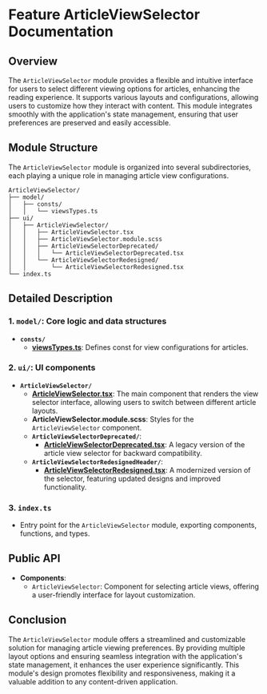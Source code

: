 # Feature ArticleViewSelector  Documentation

## Overview

The `ArticleViewSelector` module provides a flexible and intuitive interface for users to select different viewing options for articles, enhancing the reading experience. It supports various layouts and configurations, allowing users to customize how they interact with content. This module integrates smoothly with the application's state management, ensuring that user preferences are preserved and easily accessible.

## Module Structure

The `ArticleViewSelector` module is organized into several subdirectories, each playing a unique role in managing article view configurations.

```text
ArticleViewSelector/
├── model/
│   ├── consts/
│   │   └── viewsTypes.ts
├── ui/
│   ├── ArticleViewSelector/
│   │   ├── ArticleViewSelector.tsx
│   │   ├── ArticleViewSelector.module.scss
│   │   ├── ArticleViewSelectorDeprecated/
│   │   │   └── ArticleViewSelectorDeprecated.tsx
│   │   └── ArticleViewSelectorRedesigned/
│   │       └── ArticleViewSelectorRedesigned.tsx
└── index.ts
```
## Detailed Description

### 1. `model/`: Core logic and data structures
- **`consts/`**
    - [**viewsTypes.ts**](./model/consts/viewsTypes.ts): Defines const for view configurations for articles.
### 2. `ui/`: UI components

- **`ArticleViewSelector/`**
    - [**ArticleViewSelector.tsx**](./ui/ArticleViewSelector/README.md): The main component that renders the view selector interface, allowing users to switch between different article layouts.
    - **ArticleViewSelector.module.scss**: Styles for the `ArticleViewSelector` component.
    - **`ArticleViewSelectorDeprecated/`**:
        - [**ArticleViewSelectorDeprecated.tsx**](ui/ArticleViewSelector/ArticleViewSelectorDeprecated/README.md): A legacy version of the article view selector for backward compatibility.
    - **`ArticleViewSelectorRedesignedHeader/`**:
        -  [**ArticleViewSelectorRedesigned.tsx**](ui/ArticleViewSelector/ArticleViewSelectorRedesigned/README.md): A modernized version of the selector, featuring updated designs and improved functionality.

### 3. `index.ts`
- Entry point for the `ArticleViewSelector` module, exporting components, functions, and types.

## Public API
- **Components**:
    - `ArticleViewSelector`: Component for selecting article views, offering a user-friendly interface for layout customization.

## Conclusion
The `ArticleViewSelector` module offers a streamlined and customizable solution for managing article viewing preferences. By providing multiple layout options and ensuring seamless integration with the application's state management, it enhances the user experience significantly. This module's design promotes flexibility and responsiveness, making it a valuable addition to any content-driven application.
